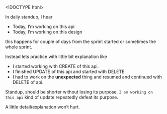 &lt;!DOCTYPE html&gt;

In daily standup, I hear

-   Today, I’m working on this api
-   Today, I’m working on this design

this happens for couple of days from the sprint started or sometimes the whole sprint.

Instead lets practice with little bit explanation like

-   I started working with CREATE of this api.
-   I finished UPDATE of this api and started with DELETE
-   I had to work on the **unexpected** thing and resumed and continued with DELETE of api.

Standup, should be shorter without losing its purpose. `I am working on this api` kind of update repeatedly defeat its purpose.

A little detail/explanation won’t hurt.
